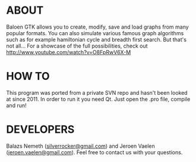 ABOUT
=============

Baloen GTK allows you to create, modify, save and load graphs from many popular formats. You can also simulate various famous graph algorithms such as for example hamiltonian cycle and breadth first search. But that's not all...  For a showcase of the full possibilities, check out http://www.youtube.com/watch?v=O8FpRwV6X-M

HOW TO
=============

This program was ported from a private SVN repo and hasn't been looked at since 2011. In order to run it you need Qt. Just open the .pro file, compile and run!

DEVELOPERS
=============

Balazs Nemeth (silverrocker@gmail.com) and Jeroen Vaelen (jeroen.vaelen@gmail.com). Feel free to contact us with your questions.

